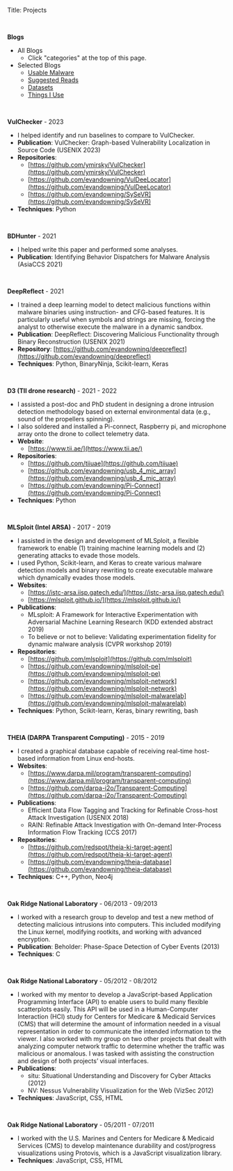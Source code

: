 Title: Projects

&nbsp;

**Blogs**

  * All Blogs
    * Click "categories" at the top of this page.
  * Selected Blogs
    * [Usable Malware](https://www.evandowning.com/tag/usable-malware.html)
    * [Suggested Reads](https://www.evandowning.com/suggested-reads.html)
    * [Datasets](https://www.evandowning.com/datasets.html)
    * [Things I Use](https://www.evandowning.com/things-i-use.html)

&nbsp;

**VulChecker** - 2023

  * I helped identify and run baselines to compare to VulChecker.
  * **Publication**: VulChecker: Graph-based Vulnerability Localization in Source Code (USENIX 2023)
  * **Repositories**:
    * [https://github.com/ymirsky/VulChecker](https://github.com/ymirsky/VulChecker)
    * [https://github.com/evandowning/VulDeeLocator](https://github.com/evandowning/VulDeeLocator)
    * [https://github.com/evandowning/SySeVR](https://github.com/evandowning/SySeVR)
  * **Techniques**: Python

&nbsp;

**BDHunter** - 2021

  * I helped write this paper and performed some analyses.
  * **Publication**: Identifying Behavior Dispatchers for Malware Analysis (AsiaCCS 2021)

&nbsp;

**DeepReflect** - 2021

  * I trained a deep learning model to detect malicious functions within malware binaries using instruction- and CFG-based features. It is particularly useful when symbols and strings are missing, forcing the analyst to otherwise execute the malware in a dynamic sandbox.
  * **Publication**: DeepReflect: Discovering Malicious Functionality through Binary Reconstruction (USENIX 2021)
  * **Repository**: [https://github.com/evandowning/deepreflect](https://github.com/evandowning/deepreflect)
  * **Techniques**: Python, BinaryNinja, Scikit-learn, Keras

&nbsp;

**D3 (TII drone research)** - 2021 - 2022

  * I assisted a post-doc and PhD student in designing a drone intrusion detection methodology based on external environmental data (e.g., sound of the propellers spinning).
  * I also soldered and installed a Pi-connect, Raspberry pi, and microphone array onto the drone to collect telemetry data.
  * **Website**:
    * [https://www.tii.ae/](https://www.tii.ae/)
  * **Repositories**:
    * [https://github.com/tiiuae](https://github.com/tiiuae)
    * [https://github.com/evandowning/usb_4_mic_array](https://github.com/evandowning/usb_4_mic_array)
    * [https://github.com/evandowning/Pi-Connect](https://github.com/evandowning/Pi-Connect)
  * **Techniques**: Python

&nbsp;

**MLSploit (Intel ARSA)** - 2017 - 2019

  * I assisted in the design and development of MLSploit, a flexible framework to enable (1) training machine learning models and (2) generating attacks to evade those models.
  * I used Python, Scikit-learn, and Keras to create various malware detection models and binary rewriting to create executable malware which dynamically evades those models.
  * **Websites**:
    * [https://istc-arsa.iisp.gatech.edu/](https://istc-arsa.iisp.gatech.edu/)
    * [https://mlsploit.github.io/](https://mlsploit.github.io/)
  * **Publications**:
    * MLsploit: A Framework for Interactive Experimentation with Adversarial Machine Learning Research (KDD extended abstract 2019)
    * To believe or not to believe: Validating experimentation fidelity for dynamic malware analysis (CVPR workshop 2019)
  * **Repositories**:
    * [https://github.com/mlsploit](https://github.com/mlsploit)
    * [https://github.com/evandowning/mlsploit-pe](https://github.com/evandowning/mlsploit-pe)
    * [https://github.com/evandowning/mlsploit-network](https://github.com/evandowning/mlsploit-network)
    * [https://github.com/evandowning/mlsploit-malwarelab](https://github.com/evandowning/mlsploit-malwarelab)
  * **Techniques**: Python, Scikit-learn, Keras, binary rewriting, bash

&nbsp;

**THEIA (DARPA Transparent Computing)** - 2015 - 2019

  * I created a graphical database capable of receiving real-time host-based information from Linux end-hosts.
  * **Websites**:
    * [https://www.darpa.mil/program/transparent-computing](https://www.darpa.mil/program/transparent-computing)
    * [https://github.com/darpa-i2o/Transparent-Computing](https://github.com/darpa-i2o/Transparent-Computing)
  * **Publications**:
    * Efficient Data Flow Tagging and Tracking for Refinable Cross-host Attack Investigation (USENIX 2018)
    * RAIN: Refinable Attack Investigation with On-demand Inter-Process Information Flow Tracking (CCS 2017)
  * **Repositories**:
    * [https://github.com/redspot/theia-ki-target-agent](https://github.com/redspot/theia-ki-target-agent)
    * [https://github.com/evandowning/theia-database](https://github.com/evandowning/theia-database)
  * **Techniques**: C++, Python, Neo4j

&nbsp;

**Oak Ridge National Laboratory** - 06/2013 - 09/2013

  * I worked with a research group to develop and test a new method of detecting malicious intrusions into computers. This included modifying the Linux kernel, modifying rootkits, and
working with advanced encryption.
  * **Publication**: Beholder: Phase-Space Detection of Cyber Events (2013)
  * **Techniques**: C

&nbsp;

**Oak Ridge National Laboratory** - 05/2012 - 08/2012

  * I worked with my mentor to develop a JavaScript-based Application Programming
Interface (API) to enable users to build many flexible scatterplots easily. This API will be
used in a Human-Computer Interaction (HCI) study for Centers for Medicare & Medicaid
Services (CMS) that will determine the amount of information needed in a visual
representation in order to communicate the intended information to the viewer.
I also worked with my group on two other projects that dealt with analyzing computer
network traffic to determine whether the traffic was malicious or anomalous. I was tasked
with assisting the construction and design of both projects’ visual interfaces.
  * **Publications**:
    * situ: Situational Understanding and Discovery for Cyber Attacks (2012)
    * NV: Nessus Vulnerability Visualization for the Web (VizSec 2012)
  * **Techniques**: JavaScript, CSS, HTML

&nbsp;

**Oak Ridge National Laboratory** - 05/2011 - 07/2011

  * I worked with the U.S. Marines and Centers for Medicare & Medicaid Services (CMS) to
develop maintenance durability and cost/progress visualizations using Protovis, which is
a JavaScript visualization library.
  * **Techniques**: JavaScript, CSS, HTML
